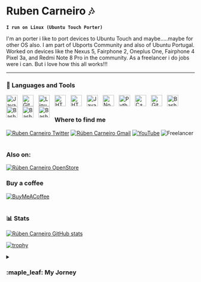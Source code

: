 # Ruben Carneiro :notes:
**`I run on Linux (Ubuntu Touch Porter)`**

I'm an porter i like to port devices to Ubuntu Touch and maybe.....maybe for other OS also. I am part of Ubports Community and also of Ubuntu Portugal.
Worked on devices like the Nexus 5, Fairphone 2, Oneplus One, Fairphone 4 Pixel 3a, and Redmi Note 8 Pro in the community.
As a freelancer i do jobs were i can. But i love how this all works!!!

---
### 🧰 Languages and Tools

<img align="left" alt="Java" width="30px" style="padding-right:10px;" src="https://cdn.jsdelivr.net/gh/devicons/devicon/icons/java/java-original.svg"/>
<img align="left" alt="Git" width="30px" style="padding-right:10px;" src="https://cdn.jsdelivr.net/gh/devicons/devicon/icons/git/git-original.svg" />
<img align="left" alt="Linux" width="30px" style="padding-right:10px;" src="https://cdn.jsdelivr.net/gh/devicons/devicon/icons/linux/linux-original.svg" />
<img align="left" alt="HTML" width="30px" style="padding-right:10px;" src="https://cdn.jsdelivr.net/gh/devicons/devicon/icons/ubuntu/ubuntu-plain.svg" />
<img align="left" alt="HTML" width="30px" style="padding-right:10px;" src="https://cdn.jsdelivr.net/gh/devicons/devicon/icons/html5/html5-plain.svg" />
<img align="left" alt="JavaScript" width="30px" style="padding-right:10px;" src="https://cdn.jsdelivr.net/gh/devicons/devicon/icons/javascript/javascript-plain.svg" />
<img align="left" alt="NodeJS" width="30px" style="padding-right:10px;" src="https://cdn.jsdelivr.net/gh/devicons/devicon/icons/nodejs/nodejs-original.svg" />
<img align="left" alt="Python" width="30px" style="padding-right:10px;" src="https://cdn.jsdelivr.net/gh/devicons/devicon/icons/python/python-plain.svg" />
<img align="left" alt="C++" width="30px" style="padding-right:10px;" src="https://cdn.jsdelivr.net/gh/devicons/devicon/icons/cplusplus/cplusplus-line.svg" />
<img align="left" alt="GitHub" width="30px" style="padding-right:10px;" src="https://cdn.jsdelivr.net/gh/devicons/devicon/icons/github/github-original.svg" />
<img align="left" alt="Bash" width="30px" style="padding-right:10px;" src="https://cdn.jsdelivr.net/gh/devicons/devicon/icons/bash/bash-original.svg" />
<img align="left" alt="Bash" width="30px" style="padding-right:10px;" src="https://cdn.jsdelivr.net/gh/devicons/devicon/icons/docker/docker-plain.svg" />
<img align="left" alt="Bash" width="30px" style="padding-right:10px;" src="https://cdn.jsdelivr.net/gh/devicons/devicon/icons/electron/electron-original.svg" />
<img align="left" alt="Bash" width="30px" style="padding-right:10px;" src="https://cdn.jsdelivr.net/gh/devicons/devicon/icons/jenkins/jenkins-line.svg"" />
<br />

#

### Where to find me

[![Ruben Carneiro Twitter](https://img.shields.io/badge/Twitter-%231DA1F2.svg?style=for-the-badge&logo=Twitter&logoColor=white)](https://twitter.com/rubenlcarneiro) [![Rúben Carneiro Gmail](https://img.shields.io/badge/Gmail-D14836?style=for-the-badge&logo=gmail&logoColor=white)](mailto:rubencarneiro01@gmail.com) [![YouTube](https://img.shields.io/badge/YouTube-%23FF0000.svg?style=for-the-badge&logo=YouTube&logoColor=white)](https://www.youtube.com/channel/UCcTCccwJAj-hKKtds3O975w)
![Freelancer](https://img.shields.io/badge/Freelancer-29B2FE?style=for-the-badge&logo=Freelancer&logoColor=white)
#
### Also on:
[![Rúben Carneiro OpenStore](https://open-store.io/badges/pt.png)](https://open-store.io/?sort=relevance&search=R%C3%BAben%20Carneiro)

### Buy a coffee

[![BuyMeACoffee](https://img.shields.io/badge/Buy%20Me%20a%20Coffee-ffdd00?style=for-the-badge&logo=buy-me-a-coffee&logoColor=black)](https://paypal.me/rubencarneiro?country.x=PT&locale.x=pt_PT)
#
### 📊 Stats

[![Rúben Carneiro GitHub stats](https://github-readme-stats.vercel.app/api?username=rubencarneiro&theme=gruvbox)](https://github.com/rubencarneiro/github-readme-stats)

[![trophy](https://github-profile-trophy.vercel.app/?username=rubencarneiro)](https://github.com/rubencarneiro/github-profile-trophy)


<details>
 <summary><h3> :maple_leaf: My Jorney</h3></summary>
   I started when i change to Suse Linux Desktop, and i fall in love with linux build the packages configure the hardware, then after keep changing distros i fall on Ubuntu, then i started build CyanogenMod roms, after that moved to Lineage and AOSP, and also Ubuntu Touch, that is now Mainteined by The UBports Foundation.
   Then contributing to UBports Foundation i Also created WebApsp for Ubuntu Touch and maintaining some outdated Apps.
   Im thinking to move to PostmarketOS......lets see.

   And by the way im starting love Python!!!
###
#

[website]: https://rubencarneiro.com